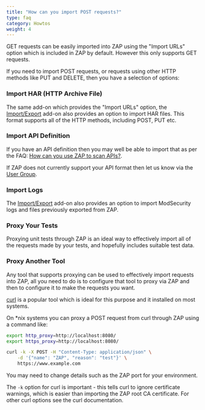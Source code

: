 ```yaml
---
title: "How can you import POST requests?"
type: faq
category: Howtos
weight: 4
---
```


GET requests can be easily imported into ZAP using the "Import URLs" option which is included in ZAP by default. 
However this only supports GET requests.

If you need to import POST requests, or requests using other HTTP methods like PUT and DELETE, then you have a selection of options:

### Import HAR (HTTP Archive File)

The same add-on which provides the "Import URLs" option, the [Import/Export](/docs/desktop/addons/import-export/) 
add-on also provides an option to import HAR files. This format supports all of the HTTP methods, including POST, PUT etc.

### Import API Definition

If you have an API definition then you may well be able to import that as per the FAQ:
[How can you use ZAP to scan APIs?](/faq/how-can-you-use-zap-to-scan-apis/).

If ZAP does not currently support your API format then let us know via the [User Group](https://groups.google.com/group/zaproxy-users).

### Import Logs

The [Import/Export](/docs/desktop/addons/import-export/) add-on also provides an option to import ModSecurity logs
and files previously exported from ZAP.

### Proxy Your Tests

Proxying unit tests through ZAP is an ideal way to effectively import all of the requests made by your tests, and hopefully includes
suitable test data.

### Proxy Another Tool

Any tool that supports proxying can be used to effectively import requests into ZAP, 
all you need to do is to configure that tool to proxy via ZAP and then to configure it to make the requests you want.

[curl](https://curl.se/) is a popular tool which is ideal for this purpose and it installed on most systems.

On *nix systems you can proxy a POST request from curl through ZAP using a command like:

```bash
export http_proxy=http://localhost:8080/
export https_proxy=http://localhost:8080/

curl -k -X POST -H "Content-Type: application/json" \
    -d '{"name": "ZAP", "reason": "test"}' \
    https://www.example.com
``` 

You may need to change details such as the ZAP port for your environment.

The `-k` option for curl is important - this tells curl to ignore certificate warnings, which is easier than importing the ZAP root CA certificate.
For other curl options see the curl documentation.

